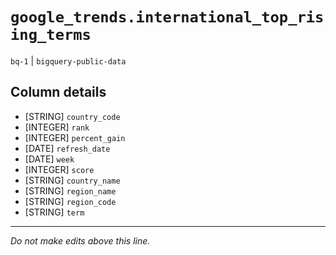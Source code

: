 # `google_trends.international_top_rising_terms`
`bq-1` | `bigquery-public-data`

## Column details
* [STRING]    `country_code`
* [INTEGER]   `rank`
* [INTEGER]   `percent_gain`
* [DATE]      `refresh_date`
* [DATE]      `week`
* [INTEGER]   `score`
* [STRING]    `country_name`
* [STRING]    `region_name`
* [STRING]    `region_code`
* [STRING]    `term`

-------------------------------------------------------------------------------
*Do not make edits above this line.*
